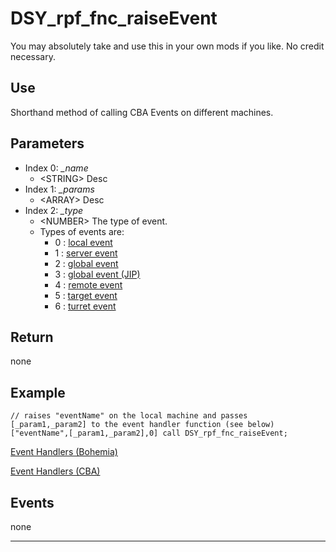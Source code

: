 # DSY_rpf_fnc_raiseEvent
You may absolutely take and use this in your own mods if you like. No credit necessary.
## Use

Shorthand method of calling CBA Events on different machines.



## Parameters
- Index 0: *_name*
    - \<STRING\> Desc
- Index 1: *_params*
    - \<ARRAY\> Desc
- Index 2: *_type*
    - \<NUMBER\> The type of event.
    - Types of events are:
        - 0 : [local event](https://cbateam.github.io/CBA_A3/docs/files/events/fnc_localEvent-sqf.html)
        - 1 : [server event](https://cbateam.github.io/CBA_A3/docs/files/events/fnc_serverEvent-sqf.html)
        - 2 : [global event](https://cbateam.github.io/CBA_A3/docs/files/events/fnc_globalEvent-sqf.html)
        - 3 : [global event (JIP)](https://cbateam.github.io/CBA_A3/docs/files/events/fnc_globalEventJIP-sqf.html)
        - 4 : [remote event](https://cbateam.github.io/CBA_A3/docs/files/events/fnc_remoteEvent-sqf.html)
        - 5 : [target event](https://cbateam.github.io/CBA_A3/docs/files/events/fnc_targetEvent-sqf.html)
        - 6 : [turret event](https://cbateam.github.io/CBA_A3/docs/files/events/fnc_turretEvent-sqf.html)

## Return

none

## Example

    // raises "eventName" on the local machine and passes [_param1,_param2] to the event handler function (see below)
    ["eventName",[_param1,_param2],0] call DSY_rpf_fnc_raiseEvent;

[Event Handlers (Bohemia)](https://community.bistudio.com/wiki/Arma_3:_Event_Handlers)

[Event Handlers (CBA)](https://cbateam.github.io/CBA_A3/docs/files/events/fnc_addEventHandler-sqf.html)

## Events

none
***